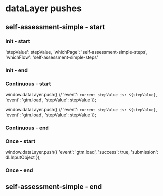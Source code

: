 # dataLayer pushes


## self-assessment-simple - start

### Init - start
'stepValue': stepValue,
'whichPage': 'self-assessment-simple-steps',
'whichFlow': 'self-assessment-simple-steps'
### Init - end


### Continuous - start
<!-- Move forward -->
window.dataLayer.push({
  // 'event': `current stepValue is: ${stepValue}`,
  'event': 'gtm.load',
  'stepValue': stepValue
});

<!-- Move backward -->
window.dataLayer.push({
  // 'event': `current stepValue is: ${stepValue}`,
  'event': 'gtm.load',
  'stepValue': stepValue
});
### Continuous - end


### Once - start 
<!-- if stepValue === 5 and if progress button is clicked -->
window.dataLayer.push({
  'event': 'gtm.load',
  'success': true,
  'submission': dLInputObject
});
### Once - end 

## self-assessment-simple - end